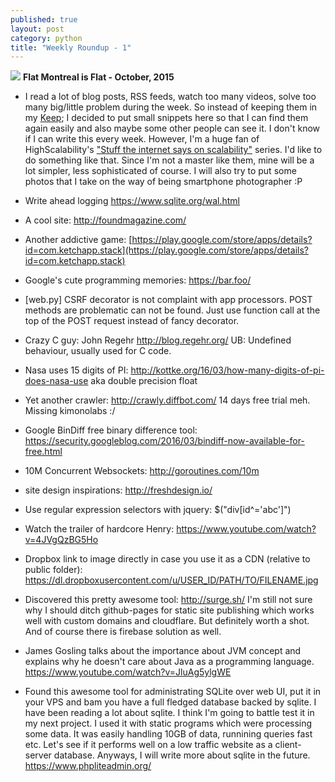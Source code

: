 ```yaml
---
published: true
layout: post
category: python
title: "Weekly Roundup - 1"
---
```



![](https://devdala.files.wordpress.com/2016/03/pano_20151017_144505.jpg)
**Flat Montreal is Flat - October, 2015**

* I read a lot of blog posts, RSS feeds, watch too many videos, solve too many big/little problem during the week. So instead of keeping them in my [Keep](http://keep.google.com); I decided to put small snippets here so that I can find them again easily and also maybe some other people can see it. I don't know if I can write this every week. However, I'm a huge fan of HighScalability's ["Stuff the internet says on scalability"](http://highscalability.com/blog/2016/3/18/stuff-the-internet-says-on-scalability-for-march-18th-2016.html) series. I'd like to do something like that. Since I'm not a master like them, mine will be a lot simpler, less sophisticated of course. I will also try to put some photos that I take on the way of being smartphone photographer :P

* Write ahead logging
https://www.sqlite.org/wal.html

* A cool site:
http://foundmagazine.com/

* Another addictive game:
[https://play.google.com/store/apps/details?id=com.ketchapp.stack](https://play.google.com/store/apps/details?id=com.ketchapp.stack)

* Google's cute programming memories: https://bar.foo/

* [web.py] CSRF decorator is not complaint with app processors. POST methods are problematic can not be found. Just use function call at the top of the POST request instead of fancy decorator.

* Crazy C guy: John Regehr http://blog.regehr.org/
UB: Undefined behaviour, usually used for C code.

* Nasa uses 15 digits of PI: http://kottke.org/16/03/how-many-digits-of-pi-does-nasa-use aka double precision float

* Yet another crawler: http://crawly.diffbot.com/ 14 days free trial meh. Missing kimonolabs :/

* Google BinDiff free binary difference tool: https://security.googleblog.com/2016/03/bindiff-now-available-for-free.html

* 10M Concurrent Websockets: http://goroutines.com/10m

* site design inspirations: http://freshdesign.io/

* Use regular expression selectors with jquery: $("div[id^='abc']")

* Watch the trailer of hardcore Henry: https://www.youtube.com/watch?v=4JVgQzBG5Ho

* Dropbox link to image directly in case you use it as a CDN (relative to public folder): https://dl.dropboxusercontent.com/u/USER_ID/PATH/TO/FILENAME.jpg

* Discovered this pretty awesome tool: http://surge.sh/
I'm still not sure why I should ditch github-pages for static site publishing which works well with custom domains and cloudflare. But definitely worth a shot.
And of course there is firebase solution as well.

* James Gosling talks about the importance about JVM concept and explains why he doesn't care about Java as a programming language. https://www.youtube.com/watch?v=JluAg5ylgWE

* Found this awesome tool for administrating SQLite over web UI, put it in your VPS and bam you have a full fledged database backed by sqlite. I have been reading a lot about sqlite. I think I'm going to battle test it in my next project. I used it with static programs which were processing some data. It was easily handling 10GB of data, runnining queries fast etc. Let's see if it performs well on a low traffic website as a client-server database. Anyways, I will write more about sqlite in the future.
https://www.phpliteadmin.org/
